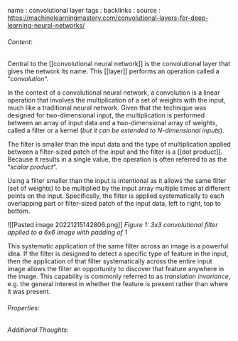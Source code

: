 name : convolutional layer
tags : 
backlinks : 
source : https://machinelearningmastery.com/convolutional-layers-for-deep-learning-neural-networks/

###### Content:
Central to the [[convolutional neural network]] is the convolutional layer that gives the network its name. This [[layer]] performs an operation called a “_convolution_“.

In the context of a convolutional neural network, a convolution is a linear operation that involves the multiplication of a set of weights with the input, much like a traditional neural network. Given that the technique was designed for two-dimensional input, the multiplication is performed between an array of input data and a two-dimensional array of weights, called a filter or a kernel (*but it can be extended to N-dimensional inputs*).

The filter is smaller than the input data and the type of multiplication applied between a filter-sized patch of the input and the filter is a [[dot product]]. Because it results in a single value, the operation is often referred to as the “_scalar product_“.

Using a filter smaller than the input is intentional as it allows the same filter (set of weights) to be multiplied by the input array multiple times at different points on the input. Specifically, the filter is applied systematically to each overlapping part or filter-sized patch of the input data, left to right, top to bottom.

![[Pasted image 20221215142806.png]]
*Figure 1: 3x3 convolutional filter applied to a 6x6 image with padding of 1*

This systematic application of the same filter across an image is a powerful idea. If the filter is designed to detect a specific type of feature in the input, then the application of that filter systematically across the entire input image allows the filter an opportunity to discover that feature anywhere in the image. This capability is commonly referred to as *translation invariance*, e.g. the general interest in whether the feature is present rather than where it was present.

###### Properties:


###### Additional Thoughts:
